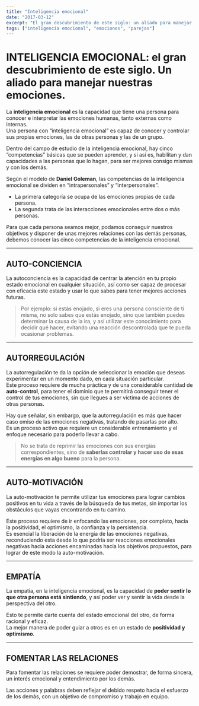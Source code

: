 ```yaml
---
title: "Inteligencia emocional"
date: "2017-03-12"
excerpt: "El gran descubrimiento de este siglo: un aliado para manejar nuestras emociones"
tags: ["inteligencia emocional", "emociones", "parejas"]
---
```


# **INTELIGENCIA EMOCIONAL: el gran descubrimiento de este siglo. Un aliado para manejar nuestras emociones.**

La **inteligencia emocional** es la capacidad que tiene una persona para conocer e interpretar las emociones humanas, tanto externas como internas.  
Una persona con “inteligencia emocional” es capaz de conocer y controlar sus propias emociones, las de otras personas y las de un grupo.

Dentro del campo de estudio de la inteligencia emocional, hay cinco “competencias” básicas que se pueden aprender, y si así es, habilitan y dan capacidades a las personas que lo hagan, para ser mejores consigo mismas y con los demás.

Según el modelo de **Daniel Goleman**, las competencias de la inteligencia emocional se dividen en “intrapersonales” y “interpersonales”.
- La primera categoría se ocupa de las emociones propias de cada persona.
- La segunda trata de las interacciones emocionales entre dos o más personas.

Para que cada persona seamos mejor, podamos conseguir nuestros objetivos y disponer de unas mejores relaciones con las demás personas, debemos conocer las cinco competencias de la inteligencia emocional.

---

## AUTO-CONCIENCIA
La autoconciencia es la capacidad de centrar la atención en tu propio estado emocional en cualquier situación, así como ser capaz de procesar con eficacia este estado y usar lo que sabes para tener mejores acciones futuras.

> Por ejemplo: si estás enojado, si eres una persona consciente de ti misma, no solo sabes que estás enojado, sino que también puedes determinar la causa de la ira, y así utilizar este conocimiento para decidir qué hacer, evitando una reacción descontrolada que te pueda ocasionar problemas.

---

## AUTORREGULACIÓN
La autorregulación te da la opción de seleccionar la emoción que deseas experimentar en un momento dado, en cada situación particular.  
Este proceso requiere de mucha práctica y de una considerable cantidad de **auto-control**, para tener el dominio que te permitirá conseguir tener el control de tus emociones, sin que llegues a ser víctima de acciones de otras personas.

Hay que señalar, sin embargo, que la autorregulación es más que hacer caso omiso de las emociones negativas, tratando de pasarlas por alto.  
Es un proceso activo que requiere un considerable entrenamiento y el enfoque necesario para poderlo llevar a cabo.

> No se trata de reprimir las emociones con sus energías correspondientes, sino de **saberlas controlar y hacer uso de esas energías en algo bueno** para la persona.

---

## AUTO-MOTIVACIÓN
La auto-motivación te permite utilizar tus emociones para lograr cambios positivos en tu vida a través de la búsqueda de tus metas, sin importar los obstáculos que vayas encontrando en tu camino.

Este proceso requiere de ir enfocando las emociones, por completo, hacia la positividad, el optimismo, la confianza y la persistencia.  
Es esencial la liberación de la energía de las emociones negativas, reconduciendo esta desde lo que podría ser reacciones emocionales negativas hacia acciones encaminadas hacia los objetivos propuestos, para lograr de este modo la auto-motivación.

---

## EMPATÍA
La empatía, en la inteligencia emocional, es la capacidad de **poder sentir lo que otra persona está sintiendo**, y así poder ver y sentir la vida desde la perspectiva del otro.

Esto te permite darte cuenta del estado emocional del otro, de forma racional y eficaz.  
La mejor manera de poder guiar a otros es en un estado de **positividad y optimismo**.

---

## FOMENTAR LAS RELACIONES
Para fomentar las relaciones se requiere poder demostrar, de forma sincera, un interés emocional y entendimiento por los demás.

Las acciones y palabras deben reflejar el debido respeto hacia el esfuerzo de los demás, con un objetivo de compromiso y trabajo en equipo.

